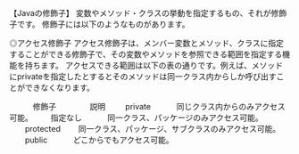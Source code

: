 【Javaの修飾子】
変数やメソッド・クラスの挙動を指定するもの、それが修飾子です。
修飾子には以下のようなものがあります。

◎アクセス修飾子
アクセス修飾子は、メンバー変数とメソッド、クラスに指定することができる修飾子で、その変数やメソッドを参照できる範囲を指定する機能を持ちます。
アクセスできる範囲は以下の表の通りです。例えば、メソッドにprivateを指定したとするとそのメソッドは同一クラス内からしか呼び出すことができなくなります。

　　　修飾子	　　　　説明
　　
   private　　　  同じクラス内からのみアクセス可能。
　　指定なし	　　　同一クラス、パッケージのみアクセス可能。
　　protected	　　同一クラス、パッケージ、サブクラスのみアクセス可能。
　　public	　　　どこからでもアクセス可能。
